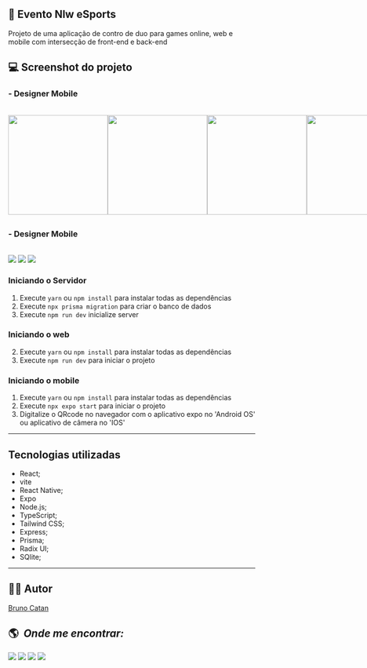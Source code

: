 ## 📝 Evento Nlw eSports

Projeto de uma aplicação de contro de duo para games online, web e mobile com intersecção de front-end e back-end

## 💻 Screenshot do projeto

<h3> - Designer Mobile </h3><br>

<div style="display: flex;">
    <img src="https://user-images.githubusercontent.com/75697499/191368998-daa4252e-f2ea-40cb-83b7-60a876083766.jpg" width="203px">
    <img src="https://user-images.githubusercontent.com/75697499/191369065-981cbf67-119c-48d0-b317-33dd39105f77.jpg" width="203px">
    <img src="https://user-images.githubusercontent.com/75697499/191369082-8bdeea17-4238-4949-b333-8b1c4f8fc939.jpg" width="203px">
    <img src="https://user-images.githubusercontent.com/75697499/191369099-720e65bb-af44-4bfa-8fe6-87623d62fc15.jpg" width="203px">
</div>

##

<h3> - Designer Mobile </h3><br>

<div style="align-items: center;">
    <img src="https://user-images.githubusercontent.com/75697499/191372936-034c8614-98ee-4e66-b1a2-0d82ced799fe.png">
    <img src="https://user-images.githubusercontent.com/75697499/191372940-c8149454-21a9-450e-9931-3e4f70acedf7.png">
    <img src="https://user-images.githubusercontent.com/75697499/191372941-ae33aae0-d3a4-450a-96d7-87712e52a103.png">
</div>

### Iniciando o Servidor

1. Execute `yarn` ou `npm install` para instalar todas as dependências
2. Execute `npx prisma migration` para criar o banco de dados
3. Execute `npm run dev` inicialize server

### Iniciando o web

2. Execute `yarn` ou `npm install` para instalar todas as dependências
3. Execute `npm run dev` para iniciar o projeto

### Iniciando o mobile

1. Execute `yarn` ou `npm install` para instalar todas as dependências
2. Execute `npx expo start` para iniciar o projeto
3. Digitalize o QRcode no navegador com o aplicativo expo no 'Android OS' ou aplicativo de câmera no 'IOS'

---

## Tecnologias utilizadas

- React;
- vite
- React Native;
- Expo
- Node.js;
- TypeScript;
- Tailwind CSS;
- Express;
- Prisma;
- Radix UI;
- SQlite;

---

## 🙋🏻 Autor

<a href="https://www.linkedin.com/in/brunocatan/" target="_blank">Bruno Catan</a>

## :earth_americas: &nbsp;<i>Onde me encontrar:</i>

<div style="display: inline_block">
  <a href="https://www.linkedin.com/in/brunocatan/" target="_blank"><img src="https://img.shields.io/badge/-LinkedIn-%230077B5?style=for-the-badge&logo=linkedin&logoColor=white"></a> 
  <a href="https://wa.me/+5517992817472" target="_blank"><img src="https://user-images.githubusercontent.com/75697499/179569090-0fd78c18-5736-457e-8971-e629be3d06b2.svg"></a>
  <a href = "mailto:devbrunocatan@gmail.com" target="_blank"><img src="https://img.shields.io/badge/-Gmail-%23333?style=for-the-badge&logo=gmail&logoColor=white" target="_blank"></a>  
  <a href="https://www.instagram.com/brunocatan" target="_blank"><img src="https://user-images.githubusercontent.com/75697499/179569889-2a993690-1c1d-4c3c-a89e-775aee94a742.svg"></a>
 </div>
